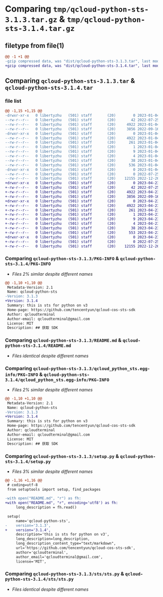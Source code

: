 # Comparing `tmp/qcloud-python-sts-3.1.3.tar.gz` & `tmp/qcloud-python-sts-3.1.4.tar.gz`

## filetype from file(1)

```diff
@@ -1 +1 @@
-gzip compressed data, was "dist/qcloud-python-sts-3.1.3.tar", last modified: Wed Jan  4 05:14:14 2023, max compression
+gzip compressed data, was "dist/qcloud-python-sts-3.1.4.tar", last modified: Sun Apr 23 07:37:37 2023, max compression
```

## Comparing `qcloud-python-sts-3.1.3.tar` & `qcloud-python-sts-3.1.4.tar`

### file list

```diff
@@ -1,15 +1,15 @@
-drwxr-xr-x   0 libertyzhu   (501) staff       (20)        0 2023-01-04 05:14:14.000000 qcloud-python-sts-3.1.3/
--rw-r--r--   0 libertyzhu   (501) staff       (20)       42 2022-07-25 12:45:04.000000 qcloud-python-sts-3.1.3/MANIFEST.in
--rw-r--r--   0 libertyzhu   (501) staff       (20)     4922 2023-01-04 05:14:14.000000 qcloud-python-sts-3.1.3/PKG-INFO
--rw-r--r--   0 libertyzhu   (501) staff       (20)     3856 2022-09-16 06:34:39.000000 qcloud-python-sts-3.1.3/README.md
-drwxr-xr-x   0 libertyzhu   (501) staff       (20)        0 2023-01-04 05:14:14.000000 qcloud-python-sts-3.1.3/qcloud_python_sts.egg-info/
--rw-r--r--   0 libertyzhu   (501) staff       (20)     4922 2023-01-04 05:14:14.000000 qcloud-python-sts-3.1.3/qcloud_python_sts.egg-info/PKG-INFO
--rw-r--r--   0 libertyzhu   (501) staff       (20)      261 2023-01-04 05:14:14.000000 qcloud-python-sts-3.1.3/qcloud_python_sts.egg-info/SOURCES.txt
--rw-r--r--   0 libertyzhu   (501) staff       (20)        1 2023-01-04 05:14:14.000000 qcloud-python-sts-3.1.3/qcloud_python_sts.egg-info/dependency_links.txt
--rw-r--r--   0 libertyzhu   (501) staff       (20)        9 2023-01-04 05:14:14.000000 qcloud-python-sts-3.1.3/qcloud_python_sts.egg-info/requires.txt
--rw-r--r--   0 libertyzhu   (501) staff       (20)        4 2023-01-04 05:14:14.000000 qcloud-python-sts-3.1.3/qcloud_python_sts.egg-info/top_level.txt
--rw-r--r--   0 libertyzhu   (501) staff       (20)       38 2023-01-04 05:14:14.000000 qcloud-python-sts-3.1.3/setup.cfg
--rw-r--r--   0 libertyzhu   (501) staff       (20)      536 2023-01-04 05:12:08.000000 qcloud-python-sts-3.1.3/setup.py
-drwxr-xr-x   0 libertyzhu   (501) staff       (20)        0 2023-01-04 05:14:14.000000 qcloud-python-sts-3.1.3/sts/
--rw-r--r--   0 libertyzhu   (501) staff       (20)        0 2022-07-25 12:45:04.000000 qcloud-python-sts-3.1.3/sts/__init__.py
--rw-r--r--   0 libertyzhu   (501) staff       (20)    12155 2022-12-26 05:48:21.000000 qcloud-python-sts-3.1.3/sts/sts.py
+drwxr-xr-x   0 libertyzhu   (501) staff       (20)        0 2023-04-23 07:37:37.000000 qcloud-python-sts-3.1.4/
+-rw-r--r--   0 libertyzhu   (501) staff       (20)       42 2022-07-25 12:45:04.000000 qcloud-python-sts-3.1.4/MANIFEST.in
+-rw-r--r--   0 libertyzhu   (501) staff       (20)     4922 2023-04-23 07:37:37.000000 qcloud-python-sts-3.1.4/PKG-INFO
+-rw-r--r--   0 libertyzhu   (501) staff       (20)     3856 2022-09-16 06:34:39.000000 qcloud-python-sts-3.1.4/README.md
+drwxr-xr-x   0 libertyzhu   (501) staff       (20)        0 2023-04-23 07:37:37.000000 qcloud-python-sts-3.1.4/qcloud_python_sts.egg-info/
+-rw-r--r--   0 libertyzhu   (501) staff       (20)     4922 2023-04-23 07:37:37.000000 qcloud-python-sts-3.1.4/qcloud_python_sts.egg-info/PKG-INFO
+-rw-r--r--   0 libertyzhu   (501) staff       (20)      261 2023-04-23 07:37:37.000000 qcloud-python-sts-3.1.4/qcloud_python_sts.egg-info/SOURCES.txt
+-rw-r--r--   0 libertyzhu   (501) staff       (20)        1 2023-04-23 07:37:37.000000 qcloud-python-sts-3.1.4/qcloud_python_sts.egg-info/dependency_links.txt
+-rw-r--r--   0 libertyzhu   (501) staff       (20)        9 2023-04-23 07:37:37.000000 qcloud-python-sts-3.1.4/qcloud_python_sts.egg-info/requires.txt
+-rw-r--r--   0 libertyzhu   (501) staff       (20)        4 2023-04-23 07:37:37.000000 qcloud-python-sts-3.1.4/qcloud_python_sts.egg-info/top_level.txt
+-rw-r--r--   0 libertyzhu   (501) staff       (20)       38 2023-04-23 07:37:37.000000 qcloud-python-sts-3.1.4/setup.cfg
+-rw-r--r--   0 libertyzhu   (501) staff       (20)      553 2023-04-23 07:33:36.000000 qcloud-python-sts-3.1.4/setup.py
+drwxr-xr-x   0 libertyzhu   (501) staff       (20)        0 2023-04-23 07:37:37.000000 qcloud-python-sts-3.1.4/sts/
+-rw-r--r--   0 libertyzhu   (501) staff       (20)        0 2022-07-25 12:45:04.000000 qcloud-python-sts-3.1.4/sts/__init__.py
+-rw-r--r--   0 libertyzhu   (501) staff       (20)    12155 2022-12-26 05:48:21.000000 qcloud-python-sts-3.1.4/sts/sts.py
```

### Comparing `qcloud-python-sts-3.1.3/PKG-INFO` & `qcloud-python-sts-3.1.4/PKG-INFO`

 * *Files 2% similar despite different names*

```diff
@@ -1,10 +1,10 @@
 Metadata-Version: 2.1
 Name: qcloud-python-sts
-Version: 3.1.3
+Version: 3.1.4
 Summary: this is sts for python on v3
 Home-page: https://github.com/tencentyun/qcloud-cos-sts-sdk
 Author: qcloudterminal
 Author-email: qcloudterminal@gmail.com
 License: MIT
 Description: ## 获取 SDK
```

### Comparing `qcloud-python-sts-3.1.3/README.md` & `qcloud-python-sts-3.1.4/README.md`

 * *Files identical despite different names*

### Comparing `qcloud-python-sts-3.1.3/qcloud_python_sts.egg-info/PKG-INFO` & `qcloud-python-sts-3.1.4/qcloud_python_sts.egg-info/PKG-INFO`

 * *Files 2% similar despite different names*

```diff
@@ -1,10 +1,10 @@
 Metadata-Version: 2.1
 Name: qcloud-python-sts
-Version: 3.1.3
+Version: 3.1.4
 Summary: this is sts for python on v3
 Home-page: https://github.com/tencentyun/qcloud-cos-sts-sdk
 Author: qcloudterminal
 Author-email: qcloudterminal@gmail.com
 License: MIT
 Description: ## 获取 SDK
```

### Comparing `qcloud-python-sts-3.1.3/setup.py` & `qcloud-python-sts-3.1.4/setup.py`

 * *Files 3% similar despite different names*

```diff
@@ -1,16 +1,16 @@
 # coding=utf-8
 from setuptools import setup, find_packages
 
-with open("README.md", "r") as fh:
+with open("README.md", "r", encoding='utf8') as fh:
     long_description = fh.read()
 
 setup(
     name='qcloud-python-sts',
-    version='3.1.3',
+    version='3.1.4',
     description='this is sts for python on v3',
     long_description=long_description,
     long_description_content_type="text/markdown",
     url='https://github.com/tencentyun/qcloud-cos-sts-sdk',
     author='qcloudterminal',
     author_email='qcloudterminal@gmail.com',
     license='MIT',
```

### Comparing `qcloud-python-sts-3.1.3/sts/sts.py` & `qcloud-python-sts-3.1.4/sts/sts.py`

 * *Files identical despite different names*

